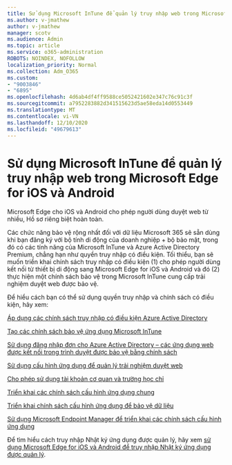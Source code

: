 ```yaml
---
title: Sử dụng Microsoft InTune để quản lý truy nhập web trong Microsoft Edge for iOS và Android
ms.author: v-jmathew
author: v-jmathew
manager: scotv
ms.audience: Admin
ms.topic: article
ms.service: o365-administration
ROBOTS: NOINDEX, NOFOLLOW
localization_priority: Normal
ms.collection: Adm_O365
ms.custom:
- "9003846"
- "6895"
ms.openlocfilehash: 4d6ab4df4ff9588ce5052421602e347c76c91c3f
ms.sourcegitcommit: a7952283882d341515623d5ae58eda14d0553449
ms.translationtype: MT
ms.contentlocale: vi-VN
ms.lasthandoff: 12/10/2020
ms.locfileid: "49679613"
---
```

# <a name="use-microsoft-intune-to-manage-web-access-in-microsoft-edge-for-ios-and-android"></a>Sử dụng Microsoft InTune để quản lý truy nhập web trong Microsoft Edge for iOS và Android

Microsoft Edge cho iOS và Android cho phép người dùng duyệt web từ nhiều, Hồ sơ riêng biệt hoàn toàn.

Các chức năng bảo vệ rộng nhất đối với dữ liệu Microsoft 365 sẽ sẵn dùng khi bạn đăng ký với bộ tính di động của doanh nghiệp + bộ bảo mật, trong đó có các tính năng của Microsoft InTune và Azure Active Directory Premium, chẳng hạn như quyền truy nhập có điều kiện. Tối thiểu, bạn sẽ muốn triển khai chính sách truy nhập có điều kiện (1) cho phép người dùng kết nối từ thiết bị di động sang Microsoft Edge for iOS và Android và đó (2) thực hiện một chính sách bảo vệ trong Microsoft InTune cung cấp trải nghiệm duyệt web được bảo vệ.

Để hiểu cách bạn có thể sử dụng quyền truy nhập và chính sách có điều kiện, hãy xem:

[Áp dụng các chính sách truy nhập có điều kiện Azure Active Directory](https://go.microsoft.com/fwlink/?linkid=2132481)

[Tạo các chính sách bảo vệ ứng dụng Microsoft InTune](https://go.microsoft.com/fwlink/?linkid=2132651)

[Sử dụng đăng nhập đơn cho Azure Active Directory – các ứng dụng web được kết nối trong trình duyệt được bảo vệ bằng chính sách](https://go.microsoft.com/fwlink/?linkid=2132482)

[Sử dụng cấu hình ứng dụng để quản lý trải nghiệm duyệt web](https://go.microsoft.com/fwlink/?linkid=2132483)

[Cho phép sử dụng tài khoản cơ quan và trường học chỉ](https://go.microsoft.com/fwlink/?linkid=2132652)

[Triển khai các chính sách cấu hình ứng dụng chung](https://go.microsoft.com/fwlink/?linkid=2132653)

[Triển khai chính sách cấu hình ứng dụng để bảo vệ dữ liệu](https://go.microsoft.com/fwlink/?linkid=2132654)

[Sử dụng Microsoft Endpoint Manager để triển khai các chính sách cấu hình ứng dụng](https://go.microsoft.com/fwlink/?linkid=2132707)

Để tìm hiểu cách truy nhập Nhật ký ứng dụng được quản lý, hãy xem [sử dụng Microsoft Edge for iOS và Android để truy nhập Nhật ký ứng dụng được quản lý](https://go.microsoft.com/fwlink/?linkid=2132578).
